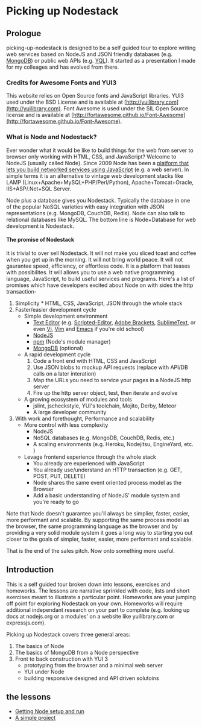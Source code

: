 # Picking up Nodestack

## Prologue

picking-up-nodestack is designed to be a self guided tour to explore writing 
web services based on NodeJS and JSON friendly databases (e.g. [MongoDB](http://mongodb.org))
or public web APIs (e.g. [YQL](http://developer.yahoo/com/yql/console)). It
started as a presentation I made for my colleages and has evolved from there.

### Credits for Awesome Fonts and YUI3

This website relies on Open Source fonts and JavaScript libraries. YUI3 used under the
BSD License and is available at [http://yuilibrary.com](http://yuilibrary.com). Font Awesome
is used under the SIL Open Source license and is available at [http://fortawesome.github.io/Font-Awesome](http://fortawesome.github.io/Font-Awesome).


### What is Node and Nodestack?

Ever wonder what it would be like to build things for the web from server to browser only
working with HTML, CSS, and JavaScript? Welcome to NodeJS (usually called Node). Since 2009 Node  has been a 
[platform that lets you build networked services using JavaScript](http://nodejs.org/about/)
(e.g. a web server). In simple terms it is an alternative to
vintage web development stacks like LAMP (Linux+Apache+MySQL+PHP/Perl/Python),
Apache+Tomcat+Oracle, IIS+ASP/.Net+SQL Server.

Node plus a database gives you Nodestack.  Typically the database
in one of the popular NoSQL varieties with easy integration with JSON representations
(e.g. MongoDB, CouchDB, Redis). Node can also talk to relational databases
like MySQL. The bottom line is Node+Database for web development is Nodestack.


#### The promise of Nodestack

It is trivial to over sell Nodestack. It will not make you sliced toast and coffee when
you get up in the morning.  It will not bring world peace. It will not gaurantee speed,
efficiency, or effortless code.  It is a platform that teases with possibilites. It will allows
you to use a web native programming language, JavaScript, to build useful services and programs.
Here's a list of promises which have developers excited about Node on with sides the http
transaction-


1. Simplicity
        * HTML, CSS, JavaScript, JSON through the whole stack
2. Faster/easier development cycle
	* Simple development environment
		* [Text Editor](http://en.wikipedia.org/wiki/Text_Editor) (e.g. [Scripted-Editor](https://github.com/scripted-editor/scripted/), [Adobe Brackets](https://github.com/adobe/brackets), [SublimeText](http://www.sublimetext.com/), or even [Vi](http://en.wikipedia.org/wiki/Vi), [Vim](http://www.vim.org/) and [Emacs](http://www.gnu.org/software/emacs/) if you're old school)
		* [NodeJS](http://nodejs.org)
		* [npm](http://npmjs.org) (Node's module manager)
		* [MongoDB](http://mongodb.org) (optional) 
	* A rapid development cycle
		1. Code a front end with HTML, CSS and JavaScript
		2. Use JSON blobs to mockup API requests (replace with API/DB calls on a later interation)
		3. Map the URLs you need to service your pages in a NodeJS http server
		4. Fire up the http server object, test, then iterate and evolve
	* A growing ecosystem of modules and tools
		* jslint, jscheckstyle, YUI's toolchain, Mojito, Derby, Meteor
		* A large developer community
3. With work and forethought, Performance and scalability
	* More control with less complexity
		* NodeJS
		* NoSQL databases (e.g. MongoDB, CouchDB, Redis, etc.)
		* A scaling environments (e.g. Heroku, Nodejitsu, EngineYard, etc. )
	* Levage frontend experience through the whole stack
		* You already are experienced with JavaScript
		* You already use/understand an HTTP transaction (e.g. GET, POST, PUT, DELETE)
		* Node shares the same event oriented process model as the Browser
		* Add a basic understanding of NodeJS' module system and you're ready to go

Note that Node doesn't guarantee you'll always be simplier, faster, easier,
more performant and scalable. By supporting the same process model as the browser, the same programming
language as the browser and by providing a very solid module system it goes a long way to starting you
out closer to the goals of simpler, faster, easier, more performant and scalable.

That is the end of the sales pitch. Now onto something more useful.


## Introduction

This is a self guided tour broken down into lessons, exercises and homeworks.  The lessons
are narrative sprinkled with code, lists and short exercises meant to illustrate a particular point.
Homeworks are your jumping off point for exploring Nodestack on your own. Homeworks will require additional
independant research on your part to complete (e.g. looking up docs at nodejs.org or a modules'
on a website like yuilibrary.com or expressjs.com).

Picking up Nodestack covers three general areas:

1. The basics of Node
2. The basics of MongoDB from a Node perspective
3. Front to back construction with YUI 3 
	* prototyping from the browser and a minimal web server
	* YUI under Node
	* building responsive designed and API driven solutoins


## the lessons

* [Getting Node setup and run](lesson-01.md)
* [A simple project](lesson-02.md)

